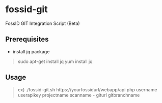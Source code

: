 # fossid-git
FossID GIT Integration Script (Beta)

## Prerequisites
- install jq package
> sudo apt-get install jq
> yum install jq

## Usage
> ex) ./fossid-git.sh https://yourfossidurl/webapp/api.php username userapikey projectname scanname - giturl gitbranchname
